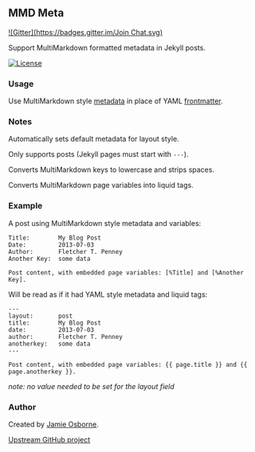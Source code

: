 ## MMD Meta
[![Gitter](https://badges.gitter.im/Join Chat.svg)](https://gitter.im/jmeosbn/mmd_meta?utm_source=badge&utm_medium=badge&utm_campaign=pr-badge&utm_content=badge)

Support MultiMarkdown formatted metadata in Jekyll posts.

[![License](http://img.shields.io/:license-mit-blue.svg)](http://jmeosbn.mit-license.org/2013)


### Usage

Use MultiMarkdown style [metadata] in place of YAML [frontmatter].

[metadata]: https://github.com/fletcher/MultiMarkdown/wiki/MultiMarkdown-Syntax-Guide
[frontmatter]: http://jekyllrb.com/docs/frontmatter/


### Notes

Automatically sets default metadata for layout style.

Only supports posts (Jekyll pages must start with `---`).

Converts MultiMarkdown keys to lowercase and strips spaces.

Converts MultiMarkdown page variables into liquid tags.


### Example

A post using MultiMarkdown style metadata and variables:

    Title:        My Blog Post
    Date:         2013-07-03
    Author:       Fletcher T. Penney
    Another Key:  some data

    Post content, with embedded page variables: [%Title] and [%Another Key].


Will be read as if it had YAML style metadata and liquid tags:

    ---
    layout:       post
    title:        My Blog Post
    date:         2013-07-03
    author:       Fletcher T. Penney
    anotherkey:   some data
    ---

    Post content, with embedded page variables: {{ page.title }} and {{ page.anotherkey }}.

_note: no value needed to be set for the layout field_


### Author

Created by [Jamie Osborne](https://github.com/jmeosbn).

[Upstream GitHub project](https://github.com/jmeosbn/mmd_meta)
